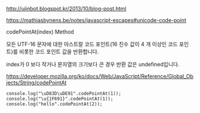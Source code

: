 http://ujinbot.blogspot.kr/2013/10/blog-post.html

https://mathiasbynens.be/notes/javascript-escapes#unicode-code-point



codePointAt(index) Method

모든 UTF-16 문자에 대한 아스트랄 코드 포인트(16 진수 값이 4 개 이상인 코드 포인트)를 비롯한 코드 포인트 값을 반환합니다.

index가 0 보다 작거나 문자열의 크기보다 큰 경우 반환 값은 undefined입니다.

https://developer.mozilla.org/ko/docs/Web/JavaScript/Reference/Global_Objects/String/codePointAt

    console.log("\uD83D\uDE91".codePointAt(1));
    console.log("\u{1F691}".codePointAt(1));
    console.log("hello".codePointAt(2));




